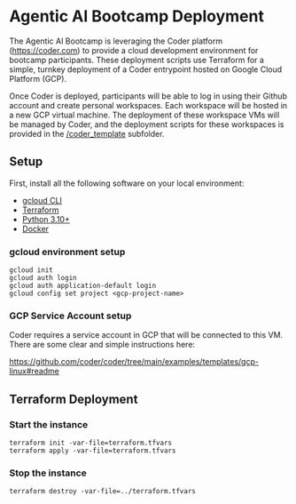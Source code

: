 # Agentic AI Bootcamp Deployment

The Agentic AI Bootcamp is leveraging the Coder platform (https://coder.com) to provide a cloud development environment for bootcamp participants. These deployment scripts use Terraform for a simple, turnkey deployment of a Coder entrypoint hosted on Google Cloud Platform (GCP).

Once Coder is deployed, participants will be able to log in using their Github account and create personal workspaces. Each workspace will be hosted in a new GCP virtual machine. The deployment of these workspace VMs will be managed by Coder, and the deployment scripts for these workspaces is provided in the [/coder_template](https://github.com/VectorInstitute/agent-bootcamp/tree/deploy/deploy/coder_template) subfolder.

## Setup

First, install all the following software on your local environment:
- [gcloud CLI](https://cloud.google.com/sdk/docs/install)
- [Terraform](https://developer.hashicorp.com/terraform/install)
- [Python 3.10+](https://www.python.org/downloads/)
- [Docker](https://docs.docker.com/engine/install/)

### gcloud environment setup

    gcloud init
    gcloud auth login
    gcloud auth application-default login
    gcloud config set project <gcp-project-name>

### GCP Service Account setup

Coder requires a service account in GCP that will be connected to this VM. There are some clear and simple instructions here:

https://github.com/coder/coder/tree/main/examples/templates/gcp-linux#readme

## Terraform Deployment

### Start the instance

    terraform init -var-file=terraform.tfvars
    terraform apply -var-file=terraform.tfvars

### Stop the instance

    terraform destroy -var-file=../terraform.tfvars